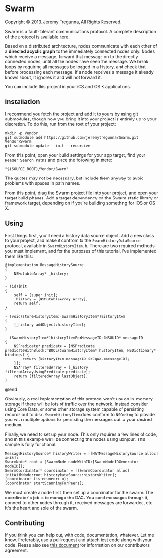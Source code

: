 # Swarm
Copyright © 2013, Jeremy Tregunna, All Rights Reserved.

Swarm is a fault-tolerant communications protocol. A complete description of the protocol is [available here](http://jeremy.tregunna.ca/post/48612729309/introducing-swarm).

Based on a distributed architecture, nodes communicate with each other of a **directed acyclic graph** to the immediately connected nodes only. Nodes which receive a message, forward that message on to the directly connected nodes, until all the nodes have seen the message. We break loops by requiring all messages be logged in a history, and check that before processing each message. If a node receives a message it already knows about, it ignores it and will not forward it.

You can include this project in your iOS and OS X applications.

## Installation

I recommend you fetch the project and add it to yours by using git submodules, though how you bring it into your project is entirely up to your discretion. To do this, run from the root of your project:

    mkdir -p Vendor
    git submodule add https://github.com/jeremytregunna/Swarm.git Vendor/Swarm
    git submodule update --init --recursive

From this point, open your build settings for your app target, find your `Header Search Paths` and place the following in there:

    "$(SOURCE_ROOT)/Vendor/Swarm"

The quotes may not be necessary, but include them anyway to avoid problems with spaces in path names.

From this point, drag the Swarm project file into your project, and open your target build phases. Add a target dependency on the Swarm static library or framework target, depending on if you're building something for iOS or OS X.

## Using

First things first, you'll need a history data source object. Add a new class to your project, and make it confrom to the `SwarmHistoryDataSource` protocol, available in `SwarmHistoryItem.h`. There are two required methods you must implement, and for the purposes of this tutorial, I've implemented them like this:

    @implementation MessageHistorySource
    {
        NSMutableArray* _history;
    }
    
    - (id)init
    {
        self = [super init];
        _history = [NSMutableArray array];
        return self;
    }
    
    - (void)storeHistoryItem:(SwarmHistoryItem*)historyItem
    {
        [_history addObject:historyItem];
    }
    
    - (SwarmHistoryItem*)historyItemForMessageID:(NSUUID*)messageID
    {
        NSPredicate* predicate = [NSPredicate predicateWithBlock:^BOOL(SwarmHistoryItem* historyItem, NSDictionary* bindings) {
            return [historyItem.messageID isEqual:messageID];
        }];
        NSArray* filteredArray = [_history filteredArrayUsingPredicate:predicate];
        return [filteredArray lastObject];
    }
   
   @end

Obviously, a real implementation of this protocol won't use an in-memory storage if there will be lots of traffic over the network. Instead consider using Core Data, or some other storage system capable of persisting records out to disk. `SwarmHistoryItem` does conform to `NSCoding` to provide you with multiple options for persisting the messages out to your desired medium.

Finally, we need to set up your node. This only requires a few lines of code, and in this example we'll be connecting the nodes using Bonjour. This sample is fully functional:

    MessageHistorySource* historyWriter = [[HATMessageHistorySource alloc] init];
    SwarmNode* root = [SwarmNode nodeWithID:[SwarmNodeIDGenerator nodeID]];
    SwarmCoordinator* coordinator = [[SwarmCoordinator alloc] initWithNode:root historyDataSource:historyWriter];
    [coordinator listenOnPort:0];
    [coordinator startScanningForPeers];

We must create a node first, then set up a coordinator for the swarm. The coordinator's job is to manage the DAG. You send messages through it, connect to other nodes through it, received messages are forwarded, etc. It's the heart and sole of the swarm.

## Contributing

If you think you can help out, with code, documentation, whatever. Let me know. Preferably, use a pull request and attach test code along with your code. Please also see [this document](https://github.com/jeremytregunna/Swarm/blob/master/CONTRIBUTING.md) for information on our contributors agreement.
